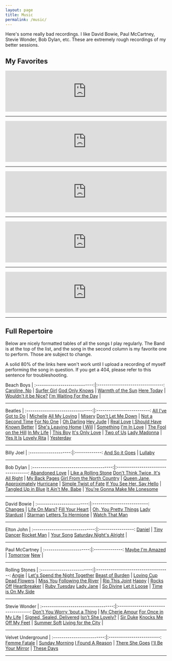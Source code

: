```yaml
---
layout: page
title: Music
permalink: /music/
---
```


Here's some really bad recordings.
I like David Bowie, Paul McCartney, Stevie Wonder, Bob Dylan, etc.
These are extremely rough recordings of my better sessions.

My Favorites
------------

<iframe width="100%" height="128" scrolling="no" frameborder="no" src="https://w.soundcloud.com/player/?url=https%3A//api.soundcloud.com/tracks/208287191&amp;auto_play=false&amp;hide_related=false&amp;show_comments=true&amp;show_user=true&amp;show_reposts=false&amp;visual=true"></iframe>

---

<iframe width="100%" height="128" scrolling="no" frameborder="no" src="https://w.soundcloud.com/player/?url=https%3A//api.soundcloud.com/tracks/208262351&amp;auto_play=false&amp;hide_related=false&amp;show_comments=true&amp;show_user=true&amp;show_reposts=false&amp;visual=true"></iframe>

---

<iframe width="100%" height="128" scrolling="no" frameborder="no" src="https://w.soundcloud.com/player/?url=https%3A//api.soundcloud.com/tracks/208286484&amp;auto_play=false&amp;hide_related=false&amp;show_comments=true&amp;show_user=true&amp;show_reposts=false&amp;visual=true"></iframe>

---

<iframe width="100%" height="128" scrolling="no" frameborder="no" src="https://w.soundcloud.com/player/?url=https%3A//api.soundcloud.com/tracks/208351751&amp;auto_play=false&amp;hide_related=false&amp;show_comments=true&amp;show_user=true&amp;show_reposts=false&amp;visual=true"></iframe>

---

<iframe width="100%" height="128" scrolling="no" frameborder="no" src="https://w.soundcloud.com/player/?url=https%3A//api.soundcloud.com/tracks/208262740&amp;auto_play=false&amp;hide_related=false&amp;show_comments=true&amp;show_user=true&amp;show_reposts=false&amp;visual=true"></iframe>

---



Full Repertoire
---------------

Below are nicely formatted tables of all the songs I play regularly. The Band is at the top of the list, and the song in the second column is my favorite one to perform. Those are subject to change.

A solid 80% of the links here won't work until I upload a recording of myself performing the song in question. If you get a 404, please refer to this sentence for troubleshooting.


 Beach Boys                   |
:----------------------------:|:--------------------------------:
 [Caroline, No][0]            | [Surfer Girl][4]
 [God Only Knows][1]          | [Warmth of the Sun][5]
 [Here Today][2]              | [Wouldn't it be Nice?][6]
 [I'm Waiting For the Day][3] |


---


 Beatles                          |
:--------------------------------:|:--------------------------:
 [All I've Got to Do][7]          | [Michelle][19]
 [All My Loving][8]               | [Misery][20]
 [Don't Let Me Down][9]           | [Not a Second Time][21]
 [For No One][10]                 | [Oh Darling][22]
 [Hey Jude][11]                   | [Real Love][23]
 [I Should Have Known Better][12] | [She's Leaving Home][24]
 [I Will][13]                     | [Something][25]
 [I'm In Love][14]                | [The Fool on the Hill][26]
 [In My Life][15]                 | [This Boy][27]
 [It's Only Love][16]             | [Two of Us][28]
 [Lady Madonna][17]               | [Yes It Is][29]
 [Lovely Rita][18]                | [Yesterday][30]


---


 Billy Joel           |
:--------------------:|:-------------:
 [And So it Goes][31] | [Lullaby][32]


---


 Bob Dylan                               |
:---------------------------------------:|:-----------------------------------:
 [Abandoned Love][33]                    | [Like a Rolling Stone][39]
 [Don't Think Twice, It's All Right][34] | [My Back Pages][40]
 [Girl From the North Country][35]       | [Queen Jane, Approximately][41]
 [Hurricane][36]                         | [Simple Twist of Fate][42]
 [If You See Her, Say Hello][37]         | [Tangled Up in Blue][43]
 [It Ain't Me, Babe][38]                 | [You're Gonna Make Me Lonesome][44]


---


 David Bowie               |
:-------------------------:|:---------------------------:
 [Changes][45]             | [Life On Mars?][49]
 [Fill Your Heart][46]     | [Oh, You Pretty Things][50]
 [Lady Stardust][47]       | [Starman][51]
 [Letters To Hermione][48] | [Watch That Man][52]


---


 Elton John                     |
:------------------------------:|:-----------------:
 [Daniel][53]                   | [Tiny Dancer][56]
 [Rocket Man][54]               | [Your Song][57]
 [Saturday Night's Alright][55] |


---


 Paul McCartney         |
:----------------------:|:--------------:
 [Maybe I'm Amazed][58] | [Tomorrow][60]
 [New][59]              |


---


 Rolling Stones            |
:-------------------------:|:------------------------------------:
 [Angie][61]               | [Let's Spend the Night Together][69]
 [Beast of Burden][62]     | [Loving Cup][70]
 [Dead Flowers][63]        | [Miss You][71]
 [Following the River][64] | [Rip This Joint][72]
 [Happy][65]               | [Rocks Off][73]
 [Heartbreaker][66]        | [Ruby Tuesday][74]
 [Lady Jane][67]           | [So Divine][75]
 [Let it Loose][68]        | [Time is On My Side][76]


---


 Stevie Wonder                       |
:-----------------------------------:|:-----------------------------------:
 [Don't You Worry 'bout a Thing][77] | [My Cherie Amour][82]
 [For Once in My Life][78]           | [Signed, Sealed, Delivered][83]
 [Isn't She Lovely?][79]             | [Sir Duke][84]
 [Knocks Me Off My Feet][80]         | [Summer Soft][85]
 [Living for the City][81]           |


---


 Velvet Underground        |
:-------------------------:|:-------------------------:
 [Femme Fatale][86]        | [Sunday Morning][89]
 [I Found A Reason][87]    | [There She Goes][90]
 [I'll Be Your Mirror][88] | [These Days][91]


---


[0]: https://soundcloud.com/evan-erdos/caroline-no
[1]: https://soundcloud.com/evan-erdos/god-only-knows
[2]: https://soundcloud.com/evan-erdos/here-today
[3]: https://soundcloud.com/evan-erdos/im-waiting-for-the-day
[4]: https://soundcloud.com/evan-erdos/surfer-girl
[5]: https://soundcloud.com/evan-erdos/warmth-of-the-sun
[6]: https://soundcloud.com/evan-erdos/wouldnt-it-be-nice

[7]: https://soundcloud.com/evan-erdos/all-ive-got-to-do
[8]: https://soundcloud.com/evan-erdos/all-my-loving
[9]: https://soundcloud.com/evan-erdos/dont-let-me-down
[10]: https://soundcloud.com/evan-erdos/for-no-one
[11]: https://soundcloud.com/evan-erdos/hey-jude
[12]: https://soundcloud.com/evan-erdos/i-should-have-known-better
[13]: https://soundcloud.com/evan-erdos/i-will
[14]: https://soundcloud.com/evan-erdos/im-in-love
[15]: https://soundcloud.com/evan-erdos/in-my-life
[16]: https://soundcloud.com/evan-erdos/its-only-love
[17]: https://soundcloud.com/evan-erdos/lady-madonna
[18]: https://soundcloud.com/evan-erdos/lovely-rita
[19]: https://soundcloud.com/evan-erdos/michelle
[20]: https://soundcloud.com/evan-erdos/misery
[21]: https://soundcloud.com/evan-erdos/not-a-second-time
[22]: https://soundcloud.com/evan-erdos/oh-darling
[23]: https://soundcloud.com/evan-erdos/real-love
[24]: https://soundcloud.com/evan-erdos/shes-leaving-home
[25]: https://soundcloud.com/evan-erdos/something
[26]: https://soundcloud.com/evan-erdos/the-fool-on-the-hill
[27]: https://soundcloud.com/evan-erdos/this-boy
[28]: https://soundcloud.com/evan-erdos/two-of-us
[29]: https://soundcloud.com/evan-erdos/yes-it-is
[30]: https://soundcloud.com/evan-erdos/yesterday

[31]: https://soundcloud.com/evan-erdos/and-so-it-goes
[32]: https://soundcloud.com/evan-erdos/lullaby

[33]: https://soundcloud.com/evan-erdos/abandoned-love
[34]: https://soundcloud.com/evan-erdos/dont-think-twice
[35]: https://soundcloud.com/evan-erdos/girl-from-the-north-country
[36]: https://soundcloud.com/evan-erdos/hurricane
[37]: https://soundcloud.com/evan-erdos/if-you-see-her
[38]: https://soundcloud.com/evan-erdos/it-aint-me
[39]: https://soundcloud.com/evan-erdos/like-a-rolling-stone
[40]: https://soundcloud.com/evan-erdos/my-back-pages
[41]: https://soundcloud.com/evan-erdos/queen-jane-approximately
[42]: https://soundcloud.com/evan-erdos/simple-twist-of-fate
[43]: https://soundcloud.com/evan-erdos/tangled-up-in-blue
[44]: https://soundcloud.com/evan-erdos/youre-gonna-make-me-lonesome

[45]: https://soundcloud.com/evan-erdos/changes
[46]: https://soundcloud.com/evan-erdos/fill-your-heart
[47]: https://soundcloud.com/evan-erdos/lady-stardust
[48]: https://soundcloud.com/evan-erdos/letters-to-hermione
[49]: https://soundcloud.com/evan-erdos/life-on-mars
[50]: https://soundcloud.com/evan-erdos/oh-you-pretty-things
[51]: https://soundcloud.com/evan-erdos/starman
[52]: https://soundcloud.com/evan-erdos/watch-that-man

[53]: https://soundcloud.com/evan-erdos/daniel
[54]: https://soundcloud.com/evan-erdos/rocket-man
[55]: https://soundcloud.com/evan-erdos/saturday-nights-alright-for-fighting
[56]: https://soundcloud.com/evan-erdos/tiny-dancer
[57]: https://soundcloud.com/evan-erdos/your-song

[58]: https://soundcloud.com/evan-erdos/maybe-im-amazed
[59]: https://soundcloud.com/evan-erdos/new
[60]: https://soundcloud.com/evan-erdos/tomorrow

[61]: https://soundcloud.com/evan-erdos/angie
[62]: https://soundcloud.com/evan-erdos/beast-of-burden
[63]: https://soundcloud.com/evan-erdos/dead-flowers
[64]: https://soundcloud.com/evan-erdos/following-the-river
[65]: https://soundcloud.com/evan-erdos/happy
[66]: https://soundcloud.com/evan-erdos/heartbreaker
[67]: https://soundcloud.com/evan-erdos/lady-jane
[68]: https://soundcloud.com/evan-erdos/let-it-loose
[69]: https://soundcloud.com/evan-erdos/lets-spend-the-night
[70]: https://soundcloud.com/evan-erdos/loving-cup
[71]: https://soundcloud.com/evan-erdos/miss-you
[72]: https://soundcloud.com/evan-erdos/rip-this-joint
[73]: https://soundcloud.com/evan-erdos/rocks-off
[74]: https://soundcloud.com/evan-erdos/ruby-tuesday
[75]: https://soundcloud.com/evan-erdos/so-divine
[76]: https://soundcloud.com/evan-erdos/time-is-on-my-side

[77]: https://soundcloud.com/evan-erdos/dont-you-worry-bout-a-thing
[78]: https://soundcloud.com/evan-erdos/for-once-in-my-life
[79]: https://soundcloud.com/evan-erdos/isnt-she-lovely
[80]: https://soundcloud.com/evan-erdos/knocks-me-off-my-feet
[81]: https://soundcloud.com/evan-erdos/living-for-the-city
[82]: https://soundcloud.com/evan-erdos/my-cherie-amour
[83]: https://soundcloud.com/evan-erdos/signed-sealed-delivered
[84]: https://soundcloud.com/evan-erdos/sir-duke
[85]: https://soundcloud.com/evan-erdos/summer-soft

[86]: https://soundcloud.com/evan-erdos/femme-fatale
[87]: https://soundcloud.com/evan-erdos/i-found-a-reason
[88]: https://soundcloud.com/evan-erdos/ill-be-your-mirror
[89]: https://soundcloud.com/evan-erdos/sunday-morning
[90]: https://soundcloud.com/evan-erdos/there-she-goes
[91]: https://soundcloud.com/evan-erdos/these-days

[SoundCloud]: https://soundcloud.com/evan-erdos


